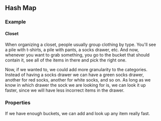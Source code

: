 ## Hash Map

### Example

#### Closet

When organizing a closet, people usually group clothing by type. You'll see a
pile with t-shirts, a pile with pants, a socks drawer, etc. And now, whenever
you want to grab something, you go to the bucket that should contain it, see
all of the items in there and pick the right one.

Now, if we wanted to, we could add more granularity to the categories. Instead
of having a socks drawer we can have a green socks drawer, another for red
socks, another for white socks, and so on. As long as we know in which drawer
the sock we are looking for is, we can look it up faster, since we will have
less incorrect items in the drawer.

### Properties

If we have enough buckets, we can add and look up any item really fast.
